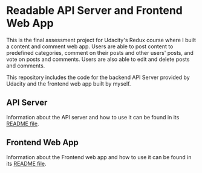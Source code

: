 # Readable API Server and Frontend Web App

This is the final assessment project for Udacity's Redux course where I built a content and comment web app. Users are able to post content to predefined categories, comment on their posts and other users' posts, and vote on posts and comments. Users are also able to edit and delete posts and comments.

This repository includes the code for the backend API Server provided by Udacity and the frontend web app built by myself.

## API Server

Information about the API server and how to use it can be found in its [README file](api-server/README.md).

## Frontend Web App

Information about the Frontend web app and how to use it can be found in its [README file](frontend/README.md).
